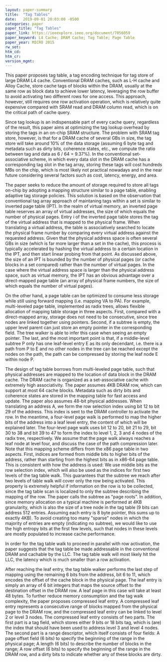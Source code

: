 ```yaml
---
layout: paper-summary
title:  "Tag Tables"
date:   2019-09-01 20:03:00 -0500
categories: paper
paper_title: "Tag Tables"
paper_link: https://ieeexplore.ieee.org/document/7056059
paper_keyword: L4 Cache; DRAM Cache; Tag Table; Page Table
paper_year: MICRO 2015
rw_set: 
htm_cd: 
htm_cr: 
version_mgmt: 
---
```


This paper proposes tag table, a tag encoding technique for tag store of large DRAM L4 cache. Conventional DRAM caches,
such as L-H cache and Alloy Cache, store cache tags of blocks within the DRAM, usually at the same row as block data to
achieve lower latency, leveraging the row buffer to avoid activating two different rows for one access. This approach,
however, still requires one row activation operation, which is relatively quite expensive compared with SRAM read and 
DRAM column read, which is on the critical path of cache query.

Since tag lookup is an indispensable part of every cache query, regardless of the result, this paper aims at optimizing
the tag lookup overhead by storing the tags in an on-chip SRAM structure. The problem with SRAM tag store, however, is 
that for a DRAM cache of several GBs in size, the tag store will take around 10% of the data storage (assuming 6 byte tag
and metadata such as dirty bits, coherence states, etc., we compute the ratio between tag and data as 6 / 64 = 9.37%).
In the conventional set-associative scheme, in which every data slot in the DRAM cache has a corresponding tag slot
in the tag array, storing these tags will cost hundreds MBs on the chip, which is most likely not practical nowadays
and in the near future considering several factors such as cost, latency, energy, and area.

The paper seeks to reduce the amount of storage required to store all tags on-chip by adopting a mapping structure 
similar to a page table, enabling adaptive tag storage policies. This solution is based on the observation that
conventional tag array approach of maintaning tags within a set is similar to inverted page table (IPT). In the realm of 
virtual memory, an inverted page table reserves an array of virtual addresses, the size of which equals the number of 
physical pages. Entry i of the inverted page table stores the tag of the virtual address that is mapped to the physical
frame. When translating a virtual address, the table is associatively searched to locate the physical frame number by 
comparing every virtual address against the requested address. Given that the physical address space is often several GBs
in size (which is far more larger than a set in the cache), this process is typically accelerated by hashing the virtual
address to a certain location in the IPT, and then start linear probing from that point. As discussed above, the size of 
an IPT is bounded by the number of physical pages (or cache blocks in a set compared) rather than the number of virtual
pages. In the case where the virtual address space is larger than the physical address space, such as virtual memory, the 
IPT has an obvious advantage over a direct-mapped page table (an array of physical frame numbers, the size of which equals 
the number of virtual pages).

On the other hand, a page table can be optimized to consume less storage while still using forward mapping 
(i.e. mapping VA to PA). For example, multi-leveled page table, implemented as radix trees, allows flexible 
allocation of mapping table storage in three aspects. First, compared with a direct-mapped array, storage does not need 
to be consecutive, since tree nodes are linked together using pointers. Second, if a subtree is empty, the upper level 
parent can just store an empty pointer in the corresponding field. The tree walker is able to infer this case when seeing 
an empty pointer. The last, and the most important point is that, if a middle-level subtree P only has one leaf-level entry 
E as its only decendant, i.e. there is a path from P to E and no other nodes in the tree can be reached except the nodes on the 
path, the path can be compressed by storing the leaf node E within node P. 

The design of tag table borrows from multi-leveled page table, such that physical addresses are mapped to the location
of data block in the DRAM cache. The DRAM cache is organized as a set-associative cache with extremely high associativity.
The paper assumes 4KB DRAM row, which can support at most 64 cache blocks. Metadata such as dirty bits and coherence states
are stored in the mapping table for fast access and update. The paper also assumes 48-bit physical addresses. When translating 
an address A, we form the row selection index using bit 12 to bit 29 of the address. This index is sent to the DRAM controller
to activate the row. In the meantime, a four-level page walk is performed to map the higher bits of the address into 
a leaf level entry, the content of which will be explained later. The four-level page walk uses bit 12 to 20, bit 21 to 29, 
bit 30 to 38 and bit 39 to 47 to form the index to level 1, 2, 3 and 4 nodes of the radix tree, respectively. We assume that
the page walk always reaches a leaf node at level four, and discuss the case of the path compression later. Note that this
mapping scheme differs from the x86 page table in two aspects. First, indices are formed from middle bits to higher bits
of the address, rather than starting from the highest bits as in x86-64 page table. This is consistent with how the address
is used: We use middle bits as the row selection index, which will also be used as the indices for first two levels of the 
tag table walk. This guarantees that the subtree we reach after two levels of table walk will cover only the row being 
activated. This property is extremely helpful if information on the row is to be collected, since the tag table scan
is localized to only the subtree describing the mapping of the row. The paper calls the subtree as "page roots".
In addition, since memory allocation on a typical machine is performed at 4KB granularity, which is also the size 
of a tree node in the tag table (9 bits can address 512 entries. Assuming each entry is 8 byte pointer, this sums up to
exactly 4KB). To avoid creating too many "sparse" nodes in which the majority of entries are empty (indicating no
subtree), we would like to use the high entropy bits at the first few levels, such that nodes in these levels are mostly
populated to increase cache performance.

In order for the tag table walk to proceed in parallel with row activation, the paper suggests that the tag table be made
addressable in the conventional DRAM and cachable by the LLC. The tag table walk will most likely hit the LLC, the latency 
which is much smaller than a row activation.

After reaching the leaf entry, the tag table walker performs the last step of mapping using the remaining 6 bits from
the address, bit 6 to 11, which encodes the offset of the cache block in the physical page. The leaf entry is simply
an array of 6 bit integers that maps the source offset to the destination offset in the DRAM row. A leaf page in this 
case will take at least 48 bytes. To further reduce memory consumption and the tag walk complexity, the paper proposes
compressed leaf entry. A compressed leaf entry represents a consecutive range of blocks mapped from the physical page
to the DRAM row, and the compressed leaf entry can be linked to level 2 or level 3 nodes. The compressed leaf entry consists
of two parts. The first part is a tag field, which stores either 9 bits or 18 bits tag, which is (are) the index that
should have been used to address level 3 and level 4 nodes. The second part is a range descriptor, which itself consists
of four fields: A page offset field (6 bits) to specify the beginning of the range in the physical page; A length (6 bits)
to describe the number of blocks in the range; A row offset (6 bits) to specify the beginning of the range in the DRAM row,
and a dirty bits to indicate whether any of these blocks are dirty. 
